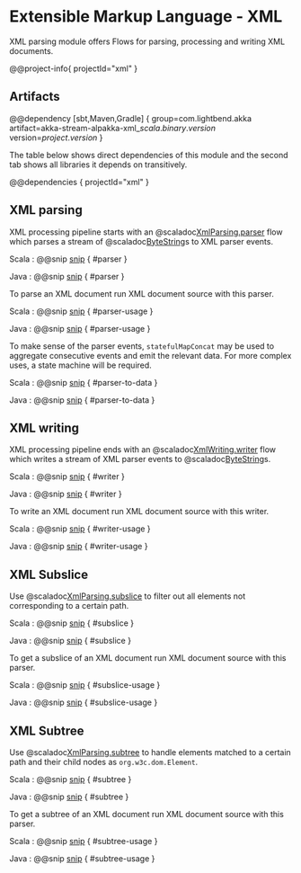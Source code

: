 # Extensible Markup Language - XML

XML parsing module offers Flows for parsing, processing and writing XML documents.


@@project-info{ projectId="xml" }

## Artifacts

@@dependency [sbt,Maven,Gradle] {
  group=com.lightbend.akka
  artifact=akka-stream-alpakka-xml_$scala.binary.version$
  version=$project.version$
}

The table below shows direct dependencies of this module and the second tab shows all libraries it depends on transitively.

@@dependencies { projectId="xml" }


## XML parsing

XML processing pipeline starts with an @scaladoc[XmlParsing.parser](akka.stream.alpakka.xml.scaladsl.XmlParsing$) flow which parses a stream of @scaladoc[ByteString](akka.util.ByteString)s to XML parser events.

Scala
: @@snip [snip](/xml/src/test/scala/docs/scaladsl/XmlProcessingSpec.scala) { #parser }

Java
: @@snip [snip](/xml/src/test/java/docs/javadsl/XmlParsingTest.java) { #parser }

To parse an XML document run XML document source with this parser.

Scala
: @@snip [snip](/xml/src/test/scala/docs/scaladsl/XmlProcessingSpec.scala) { #parser-usage }

Java
: @@snip [snip](/xml/src/test/java/docs/javadsl/XmlParsingTest.java) { #parser-usage }

To make sense of the parser events, `statefulMapConcat` may be used to aggregate consecutive events and emit the relevant data. For more complex uses, a state machine will be required.

Scala
: @@snip [snip](/xml/src/test/scala/docs/scaladsl/XmlProcessingSpec.scala) { #parser-to-data }

Java
: @@snip [snip](/xml/src/test/java/docs/javadsl/XmlParsingTest.java) { #parser-to-data }


## XML writing

XML processing pipeline ends with an @scaladoc[XmlWriting.writer](akka.stream.alpakka.xml.scaladsl.XmlWriting$) flow which writes a stream of XML parser events to @scaladoc[ByteString](akka.util.ByteString)s.

Scala
: @@snip [snip](/xml/src/test/scala/docs/scaladsl/XmlWritingSpec.scala) { #writer }

Java
: @@snip [snip](/xml/src/test/java/docs/javadsl/XmlWritingTest.java) { #writer }

To write an XML document run XML document source with this writer.

Scala
: @@snip [snip](/xml/src/test/scala/docs/scaladsl/XmlWritingSpec.scala) { #writer-usage }

Java
: @@snip [snip](/xml/src/test/java/docs/javadsl/XmlWritingTest.java) { #writer-usage }

## XML Subslice

Use @scaladoc[XmlParsing.subslice](akka.stream.alpakka.xml.scaladsl.XmlParsing$) to filter out all elements not corresponding to a certain path.

Scala
: @@snip [snip](/xml/src/test/scala/docs/scaladsl/XmlSubsliceSpec.scala) { #subslice }

Java
: @@snip [snip](/xml/src/test/java/docs/javadsl/XmlParsingTest.java) { #subslice }

To get a subslice of an XML document run XML document source with this parser.

Scala
: @@snip [snip](/xml/src/test/scala/docs/scaladsl/XmlSubsliceSpec.scala) { #subslice-usage }

Java
: @@snip [snip](/xml/src/test/java/docs/javadsl/XmlParsingTest.java) { #subslice-usage }

## XML Subtree

Use @scaladoc[XmlParsing.subtree](akka.stream.alpakka.xml.scaladsl.XmlParsing$) to handle elements matched to a certain path and their child nodes as `org.w3c.dom.Element`.

Scala
: @@snip [snip](/xml/src/test/scala/docs/scaladsl/XmlSubtreeSpec.scala) { #subtree }

Java
: @@snip [snip](/xml/src/test/java/docs/javadsl/XmlParsingTest.java) { #subtree }

To get a subtree of an XML document run XML document source with this parser.

Scala
: @@snip [snip](/xml/src/test/scala/docs/scaladsl/XmlSubtreeSpec.scala) { #subtree-usage }

Java
: @@snip [snip](/xml/src/test/java/docs/javadsl/XmlParsingTest.java) { #subtree-usage }



